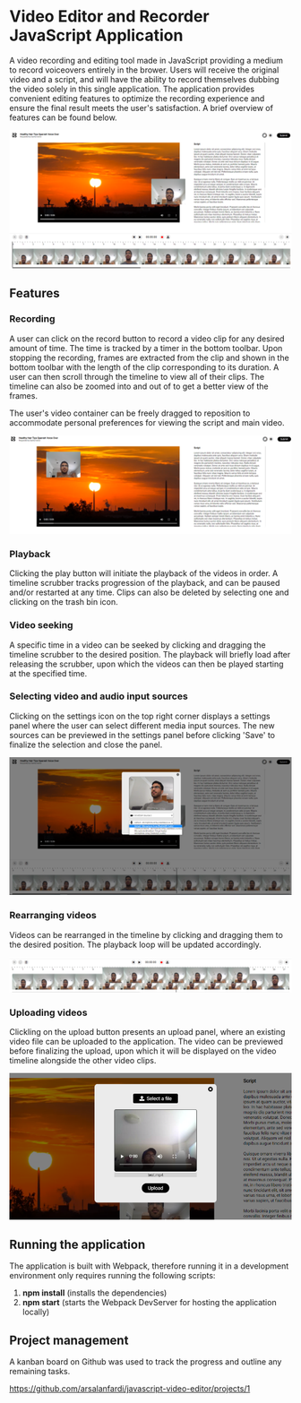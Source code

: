 # Video Editor and Recorder JavaScript Application
A video recording and editing tool made in JavaScript providing a medium to record voiceovers entirely in the brower. Users will receive the original video and a script, and will have the ability to record themselves dubbing the video solely in this single application. The application provides convenient editing features to optimize the recording experience and ensure the final result meets the user's satisfaction. A brief overview of features can be found below.

![Dubly Video Sharing Application](assets/readme/application.png)

## Features

### Recording

A user can click on the record button to record a video clip for any desired amount of time. The time is tracked by a timer in the bottom toolbar. Upon stopping the recording, frames are extracted from the clip and shown in the bottom toolbar with the length of the clip corresponding to its duration. A user can then scroll through the timeline to view all of their clips. The timeline can also be zoomed into and out of to get a better view of the frames.

The user's video container can be freely dragged to reposition to accommodate personal preferences for viewing the script and main video.

![Reposition User Video](assets/readme/user-video.png)

### Playback

Clicking the play button will initiate the playback of the videos in order. A timeline scrubber tracks progression of the playback, and can be paused and/or restarted at any time. Clips can also be deleted by selecting one and clicking on the trash bin icon.


### Video seeking

A specific time in a video can be seeked by clicking and dragging the timeline scrubber to the desired position. The playback will briefly load after releasing the scrubber, upon which the videos can then be played starting at the specified time.

### Selecting video and audio input sources

Clicking on the settings icon on the top right corner displays a settings panel where the user can select different media input sources. The new sources can be previewed in the settings panel before clicking 'Save' to finalize the selection and close the panel.

![Settings](assets/readme/settings.png)

### Rearranging videos

Videos can be rearranged in the timeline by clicking and dragging them to the desired position. The playback loop will be updated accordingly.

![Rearrange Videos](assets/readme/rearrange.png)

### Uploading videos

Clickling on the upload button presents an upload panel, where an existing video file can be uploaded to the application. The video can be previewed before finalizing the upload, upon which it will be displayed on the video timeline alongside the other video clips.

![Upload](assets/readme/upload.png)


## Running the application

The application is built with Webpack, therefore running it in a development environment only requires running the following scripts:

1. **npm install** (installs the dependencies)
2. **npm start** (starts the Webpack DevServer for hosting the application locally)

## Project management

A kanban board on Github was used to track the progress and outline any remaining tasks.

https://github.com/arsalanfardi/javascript-video-editor/projects/1